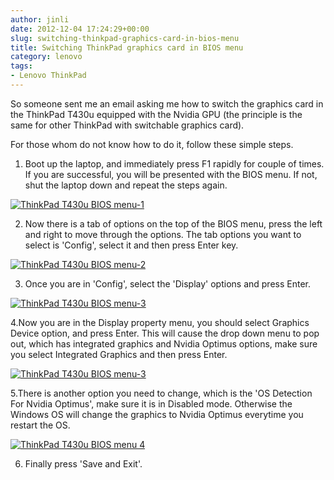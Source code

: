 ```yaml
---
author: jinli
date: 2012-12-04 17:24:29+00:00
slug: switching-thinkpad-graphics-card-in-bios-menu
title: Switching ThinkPad graphics card in BIOS menu
category: lenovo
tags:
- Lenovo ThinkPad
---
```

So someone sent me an email asking me how to switch the graphics card in the ThinkPad T430u equipped with the Nvidia GPU (the principle is the same for other ThinkPad with switchable graphics card).

For those whom do not know how to do it, follow these simple steps.

1. Boot up the laptop, and immediately press F1 rapidly for couple of times. If you are successful, you will be presented with the BIOS menu. If not, shut the laptop down and repeat the steps again.

[![ThinkPad T430u BIOS menu-1](http://farm9.staticflickr.com/8480/8243224771_d5cf189865_m.jpg)](http://www.flickr.com/photos/lead_org/8243224771/)

2. Now there is a tab of options on the top of the BIOS menu, press the left and right to move through the options. The tab options you want to select is 'Config', select it and then press Enter key.

[![ThinkPad T430u BIOS menu-2](http://farm9.staticflickr.com/8343/8243223887_f393d985b9_m.jpg)](http://www.flickr.com/photos/lead_org/8243223887/)

3. Once you are in 'Config', select the 'Display' options and press Enter.

[![ThinkPad T430u BIOS menu-3](http://farm9.staticflickr.com/8350/8244290666_d6dbb3067f_m.jpg)](http://www.flickr.com/photos/lead_org/8244290666/)

4.Now you are in the Display property menu, you should select Graphics Device option, and press Enter. This will cause the drop down menu to pop out, which has integrated graphics and Nvidia Optimus options, make sure you select Integrated Graphics and then press Enter.

[![ThinkPad T430u BIOS menu-3](http://farm9.staticflickr.com/8350/8244290666_d6dbb3067f_m.jpg)](http://www.flickr.com/photos/lead_org/8244290666/)

5.There is another option you need to change, which is the 'OS Detection For Nvidia Optimus', make sure it is in Disabled mode. Otherwise the Windows OS will change the graphics to Nvidia Optimus everytime you restart the OS.

[![ThinkPad T430u BIOS menu 4](http://farm9.staticflickr.com/8341/8244294060_e465ce783a_m.jpg)](http://www.flickr.com/photos/lead_org/8244294060/)

6. Finally press 'Save and Exit'.
